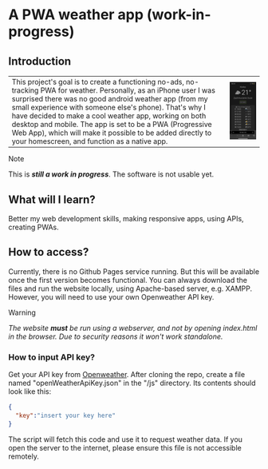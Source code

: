 # A PWA weather app (work-in-progress)
## Introduction
<table>
<tr>
  <td>
    This project's goal is to create a functioning no-ads, no-tracking PWA for weather. Personally, as an iPhone user I was surprised there was no good android weather app (from my small experience with someone else's phone).
    That's why I have decided to make a cool weather app, working on both desktop and mobile. 
    The app is set to be a PWA (Progressive Web App), which will make it possible to be added directly to your homescreen, and function as a native app. 
  </td>
  <td>
    <img src="https://github.com/Qubi-B/weather-app-one/blob/NewUI/png/screenshot.jpg?raw=true">
  </td>
</tr>
</table>

> [!NOTE]
> This is _**still a work in progress**_. The software is not usable yet.

## What will I learn?
Better my web development skills, making responsive apps, using APIs, creating PWAs.

## How to access?
Currently, there is no Github Pages service running. But this will be available once the first version becomes functional.
You can always download the files and run the website locally, using Apache-based server, e.g. XAMPP. However, you will need to use your own Openweather API key.

> [!WARNING]
> _The website **must** be run using a webserver, and not by opening index.html in the browser. Due to security reasons it won't work standalone._

### How to input API key?
Get your API key from [Openweather](https://openweathermap.org/).
After cloning the repo, create a file named "openWeatherApiKey.json" in the "/js" directory.
Its contents should look like this:
```json
{
  "key":"insert your key here"
}
```
The script will fetch this code and use it to request weather data. If you open the server to the internet, please ensure this file is not accessible remotely.
